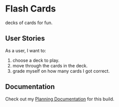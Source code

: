 # Flash Cards
decks of cards for fun.

## User Stories
As a user, I want to:
    
1. choose a deck to play.
2. move through the cards in the deck.
3. grade myself on how many cards I got correct.

## Documentation
Check out my [Planning Documentation](planning.md) for this build.
